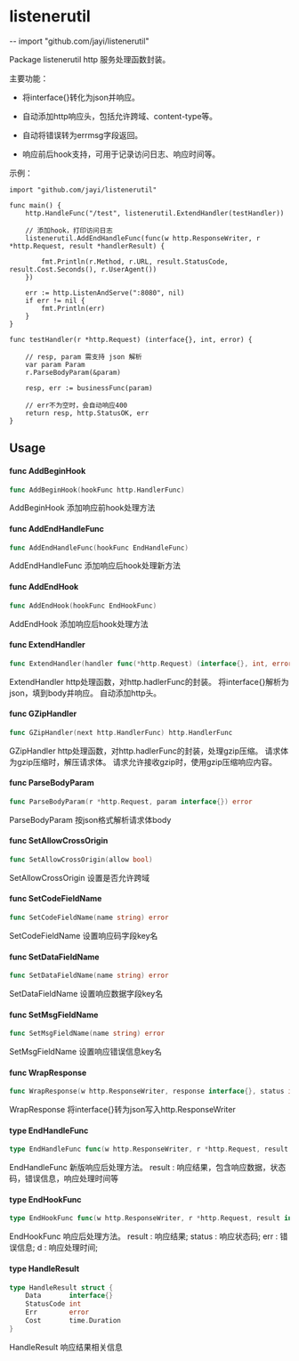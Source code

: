 # listenerutil
--
    import "github.com/jayi/listenerutil"

Package listenerutil http 服务处理函数封装。

主要功能：

* 将interface{}转化为json并响应。

* 自动添加http响应头，包括允许跨域、content-type等。

* 自动将错误转为errmsg字段返回。

* 响应前后hook支持，可用于记录访问日志、响应时间等。

示例：

    import "github.com/jayi/listenerutil"

    func main() {
    	http.HandleFunc("/test", listenerutil.ExtendHandler(testHandler))

    	// 添加hook，打印访问日志
    	listenerutil.AddEndHandleFunc(func(w http.ResponseWriter, r *http.Request, result *handlerResult) {

    		fmt.Println(r.Method, r.URL, result.StatusCode, result.Cost.Seconds(), r.UserAgent())
    	})

    	err := http.ListenAndServe(":8080", nil)
    	if err != nil {
    		fmt.Println(err)
    	}
    }

    func testHandler(r *http.Request) (interface{}, int, error) {

    	// resp, param 需支持 json 解析
    	var param Param
    	r.ParseBodyParam(&param)

    	resp, err := businessFunc(param)

    	// err不为空时，会自动响应400
    	return resp, http.StatusOK, err
    }

## Usage

#### func  AddBeginHook

```go
func AddBeginHook(hookFunc http.HandlerFunc)
```
AddBeginHook 添加响应前hook处理方法

#### func  AddEndHandleFunc

```go
func AddEndHandleFunc(hookFunc EndHandleFunc)
```
AddEndHandleFunc 添加响应后hook处理新方法

#### func  AddEndHook

```go
func AddEndHook(hookFunc EndHookFunc)
```
AddEndHook 添加响应后hook处理方法

#### func  ExtendHandler

```go
func ExtendHandler(handler func(*http.Request) (interface{}, int, error)) http.HandlerFunc
```
ExtendHandler http处理函数，对http.hadlerFunc的封装。 将interface{}解析为json，填到body并响应。
自动添加http头。

#### func  GZipHandler

```go
func GZipHandler(next http.HandlerFunc) http.HandlerFunc
```
GZipHandler http处理函数，对http.hadlerFunc的封装，处理gzip压缩。 请求体为gzip压缩时，解压请求体。
请求允许接收gzip时，使用gzip压缩响应内容。

#### func  ParseBodyParam

```go
func ParseBodyParam(r *http.Request, param interface{}) error
```
ParseBodyParam 按json格式解析请求体body

#### func  SetAllowCrossOrigin

```go
func SetAllowCrossOrigin(allow bool)
```
SetAllowCrossOrigin 设置是否允许跨域

#### func  SetCodeFieldName

```go
func SetCodeFieldName(name string) error
```
SetCodeFieldName 设置响应码字段key名

#### func  SetDataFieldName

```go
func SetDataFieldName(name string) error
```
SetDataFieldName 设置响应数据字段key名

#### func  SetMsgFieldName

```go
func SetMsgFieldName(name string) error
```
SetMsgFieldName 设置响应错误信息key名

#### func  WrapResponse

```go
func WrapResponse(w http.ResponseWriter, response interface{}, status int, err error)
```
WrapResponse 将interface{}转为json写入http.ResponseWriter

#### type EndHandleFunc

```go
type EndHandleFunc func(w http.ResponseWriter, r *http.Request, result *HandleResult)
```

EndHandleFunc 新版响应后处理方法。 result : 响应结果，包含响应数据，状态码，错误信息，响应处理时间等

#### type EndHookFunc

```go
type EndHookFunc func(w http.ResponseWriter, r *http.Request, result interface{}, status int, err error, d time.Duration)
```

EndHookFunc 响应后处理方法。 result : 响应结果; status : 响应状态码; err : 错误信息; d : 响应处理时间;

#### type HandleResult

```go
type HandleResult struct {
	Data       interface{}
	StatusCode int
	Err        error
	Cost       time.Duration
}
```

HandleResult 响应结果相关信息
